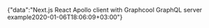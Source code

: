 {"data":"Next.js React Apollo client with Graphcool GraphQL server example2020-01-06T18:06:09+03:00"}
